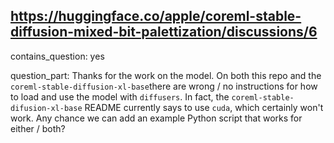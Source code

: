## https://huggingface.co/apple/coreml-stable-diffusion-mixed-bit-palettization/discussions/6

contains_question: yes

question_part: Thanks for the work on the model. On both this repo and the `coreml-stable-diffusion-xl-base`there are wrong / no instructions for how to load and use the model with `diffusers`. In fact, the `coreml-stable-difusion-xl-base` README currently says to use `cuda`, which certainly won't work. Any chance we can add an example Python script that works for either / both?